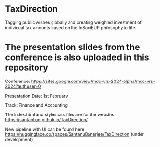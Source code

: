 # TaxDirection
Tagging public wishes globally and creating weighted investment of individual tax amounts based on the InSociEUP philosophy to life.

# The presentation slides from the conference is also uploaded in this repository
Conference: https://sites.google.com/view/mdc-vrs-2024-alpha/mdc-vrs-2024?authuser=0

Presentation Date: 1st February

Track: Finance and Accounting

The index.html and styles.css files are for the website: https://santanban.github.io/TaxDirection/

New pipeline with UI can be found here: https://huggingface.co/spaces/SantanuBanerjee/TaxDirection (under development)
